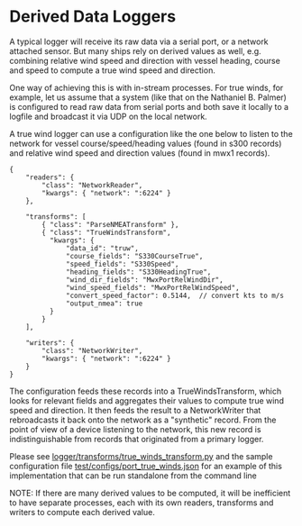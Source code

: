 # Derived Data Loggers

A typical logger will receive its raw data via a serial port, or a network attached sensor. But many ships rely on derived values as well, e.g. combining relative wind speed and direction with vessel heading, course and speed to compute a true wind speed and direction.

One way of achieving this is with in-stream processes. For true winds, for example, let us assume that a system (like that on the Nathaniel B. Palmer) is configured to read raw data from serial ports and both save it locally to a logfile and broadcast it via UDP on the local network.

A true wind logger can use a configuration like the one below to listen to the network for vessel course/speed/heading values (found in s300 records) and relative wind speed and direction values (found in mwx1 records).

```
{
    "readers": {
        "class": "NetworkReader",
        "kwargs": { "network": ":6224" }
    },

    "transforms": [
        { "class": "ParseNMEATransform" },
        { "class": "TrueWindsTransform",
          "kwargs": {
              "data_id": "truw",
              "course_fields": "S330CourseTrue",
              "speed_fields": "S330Speed",
              "heading_fields": "S330HeadingTrue",
              "wind_dir_fields": "MwxPortRelWindDir",
              "wind_speed_fields": "MwxPortRelWindSpeed",
              "convert_speed_factor": 0.5144,  // convert kts to m/s
              "output_nmea": true
          }
        }
    ],

    "writers": {
        "class": "NetworkWriter",
        "kwargs": { "network": ":6224" }
    }
}
```
The configuration feeds these records into a TrueWindsTransform, which looks for relevant fields and aggregates their values to compute true wind speed and direction. It then feeds the result to a NetworkWriter that rebroadcasts it back onto the network as a "synthetic" record. From the point of view of a device listening to the network, this new record is indistinguishable from records that originated from a primary logger.

Please see [logger/transforms/true\_winds\_transform.py](logger/transforms/true_winds_transform.py) and the sample configuration file [test/configs/port\_true\_winds.json](test/configs/port_true_winds.json) for an example of this implementation that can be run standalone from the command line

NOTE: If there are many derived values to be computed, it will be inefficient to have separate processes, each with its own readers, transforms and writers to compute each derived value.
